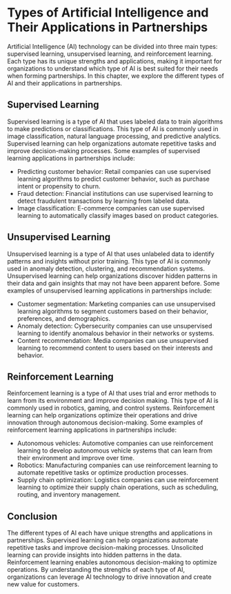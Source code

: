 Types of Artificial Intelligence and Their Applications in Partnerships
================================================================================================================

Artificial Intelligence (AI) technology can be divided into three main types: supervised learning, unsupervised learning, and reinforcement learning. Each type has its unique strengths and applications, making it important for organizations to understand which type of AI is best suited for their needs when forming partnerships. In this chapter, we explore the different types of AI and their applications in partnerships.

Supervised Learning
-------------------

Supervised learning is a type of AI that uses labeled data to train algorithms to make predictions or classifications. This type of AI is commonly used in image classification, natural language processing, and predictive analytics. Supervised learning can help organizations automate repetitive tasks and improve decision-making processes. Some examples of supervised learning applications in partnerships include:

* Predicting customer behavior: Retail companies can use supervised learning algorithms to predict customer behavior, such as purchase intent or propensity to churn.
* Fraud detection: Financial institutions can use supervised learning to detect fraudulent transactions by learning from labeled data.
* Image classification: E-commerce companies can use supervised learning to automatically classify images based on product categories.

Unsupervised Learning
---------------------

Unsupervised learning is a type of AI that uses unlabeled data to identify patterns and insights without prior training. This type of AI is commonly used in anomaly detection, clustering, and recommendation systems. Unsupervised learning can help organizations discover hidden patterns in their data and gain insights that may not have been apparent before. Some examples of unsupervised learning applications in partnerships include:

* Customer segmentation: Marketing companies can use unsupervised learning algorithms to segment customers based on their behavior, preferences, and demographics.
* Anomaly detection: Cybersecurity companies can use unsupervised learning to identify anomalous behavior in their networks or systems.
* Content recommendation: Media companies can use unsupervised learning to recommend content to users based on their interests and behavior.

Reinforcement Learning
----------------------

Reinforcement learning is a type of AI that uses trial and error methods to learn from its environment and improve decision making. This type of AI is commonly used in robotics, gaming, and control systems. Reinforcement learning can help organizations optimize their operations and drive innovation through autonomous decision-making. Some examples of reinforcement learning applications in partnerships include:

* Autonomous vehicles: Automotive companies can use reinforcement learning to develop autonomous vehicle systems that can learn from their environment and improve over time.
* Robotics: Manufacturing companies can use reinforcement learning to automate repetitive tasks or optimize production processes.
* Supply chain optimization: Logistics companies can use reinforcement learning to optimize their supply chain operations, such as scheduling, routing, and inventory management.

Conclusion
----------

The different types of AI each have unique strengths and applications in partnerships. Supervised learning can help organizations automate repetitive tasks and improve decision-making processes. Unsolicited learning can provide insights into hidden patterns in the data. Reinforcement learning enables autonomous decision-making to optimize operations. By understanding the strengths of each type of AI, organizations can leverage AI technology to drive innovation and create new value for customers.
